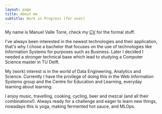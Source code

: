 ```yaml
---
layout: page
title: About me
subtitle: Work in Progress (for ever)
---
```


My name is Manuel Valle Torre, check my [CV](/assets/MVT_CV.pdf) for the formal stuff. 

I've always been interested in the newest technologies and their application, that's why I chose a bachelor that focuses on the use of technologies like Information Systems for purposes such as Business. Later I decided I needed a stronger technical base which lead to studying a Computer Science master in TU Delft.

My (work) interest is in the world of Data Engineering, Analytics and Science. Currently I have the privilege of doing this in the Web Information Systems group and the Centre for Education and Learning, everyday learning about learning.

I enjoy music, travelling, cooking, cycling, beer and mezcal (and all their combinations!). Always ready for a challenge and eager to learn new things, nowadays this is yoga, making fermented hot sauce, and MLOps.
